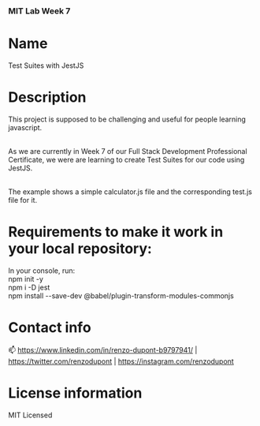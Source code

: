 ### MIT Lab Week 7

# Name

Test Suites with JestJS

# Description

This project is supposed to be challenging and useful for people learning javascript.<br/><br/>

As we are currently in Week 7 of our Full Stack Development Professional Certificate,
we were are learning to create Test Suites for our code using JestJS.<br/><br/>

The example shows a simple calculator.js file and the corresponding test.js file for it.

# Requirements to make it work in your local repository:

In your console, run: <br/>
npm init -y <br/>
npm i -D jest <br/>
npm install --save-dev @babel/plugin-transform-modules-commonjs  <br/>

# Contact info

📫 https://www.linkedin.com/in/renzo-dupont-b9797941/ | https://twitter.com/renzodupont | https://instagram.com/renzodupont

# License information

MIT Licensed